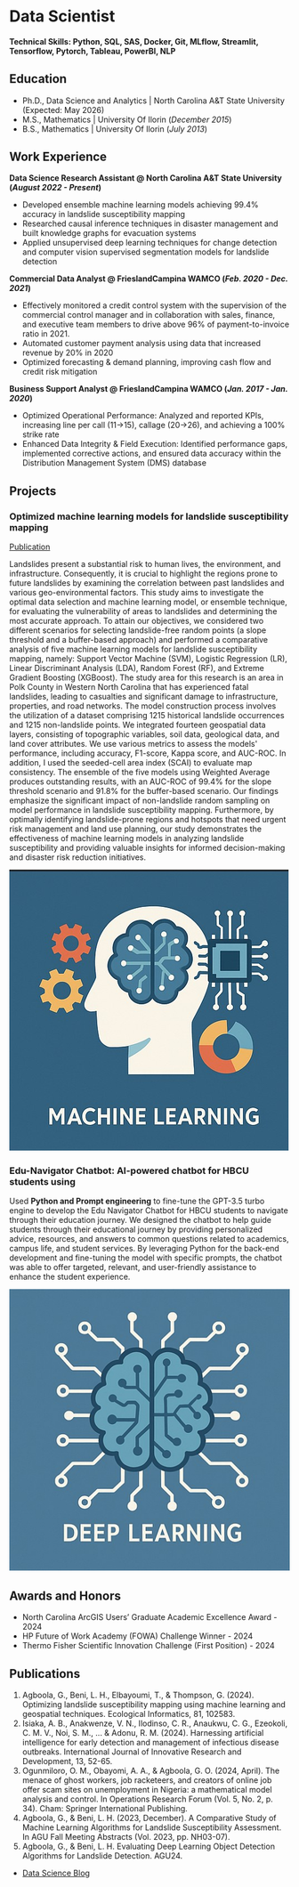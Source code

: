 # Data Scientist

#### Technical Skills: Python, SQL, SAS, Docker, Git, MLflow, Streamlit, Tensorflow, Pytorch, Tableau, PowerBI, NLP

## Education
- Ph.D., Data Science and Analytics | North Carolina A&T State University (Expected: May 2026)								       		
- M.S., Mathematics	| University Of Ilorin (_December 2015_)	 			        		
- B.S., Mathematics | University Of Ilorin (_July 2013_)

## Work Experience
**Data Science Research Assistant @ North Carolina A&T State University (_August 2022 - Present_)**
- Developed ensemble machine learning models achieving 99.4% accuracy in landslide susceptibility mapping
- Researched causal inference techniques in disaster management and built knowledge graphs for evacuation systems
- Applied unsupervised deep learning techniques for change detection and computer vision supervised segmentation models for landslide detection

**Commercial Data Analyst @ FrieslandCampina WAMCO (_Feb. 2020 - Dec. 2021_)**
- Effectively monitored a credit control system with the supervision of the commercial control manager and in collaboration with sales, finance, and executive team members to drive above 96% of payment-to-invoice ratio in 2021.
- Automated customer payment analysis using data that increased revenue by 20% in 2020
- Optimized forecasting & demand planning, improving cash flow and credit risk mitigation

**Business Support Analyst @ FrieslandCampina WAMCO (_Jan. 2017 - Jan. 2020_)**
- Optimized Operational Performance: Analyzed and reported KPIs, increasing line per call (11→15), callage (20→26), and achieving a 100% strike rate
- Enhanced Data Integrity & Field Execution: Identified performance gaps, implemented corrective actions, and ensured data accuracy within the Distribution Management System (DMS) database

## Projects
### Optimized machine learning models for landslide susceptibility mapping
[Publication](https://www.sciencedirect.com/science/article/pii/S1574954124001250)

Landslides present a substantial risk to human lives, the environment, and infrastructure. Consequently, it is crucial to highlight the regions prone to future landslides by examining the correlation between past landslides and various geo-environmental factors. This study aims to investigate the optimal data selection and machine learning model, or ensemble technique, for evaluating the vulnerability of areas to landslides and determining the most accurate approach. To attain our objectives, we considered two different scenarios for selecting landslide-free random points (a slope threshold and a buffer-based approach) and performed a comparative analysis of five machine learning models for landslide susceptibility mapping, namely: Support Vector Machine (SVM), Logistic Regression (LR), Linear Discriminant Analysis (LDA), Random Forest (RF), and Extreme Gradient Boosting (XGBoost). The study area for this research is an area in Polk County in Western North Carolina that has experienced fatal landslides, leading to casualties and significant damage to infrastructure, properties, and road networks. The model construction process involves the utilization of a dataset comprising 1215 historical landslide occurrences and 1215 non-landslide points. We integrated fourteen geospatial data layers, consisting of topographic variables, soil data, geological data, and land cover attributes. We use various metrics to assess the models' performance, including accuracy, F1-score, Kappa score, and AUC-ROC. In addition, I used the seeded-cell area index (SCAI) to evaluate map consistency. The ensemble of the five models using Weighted Average produces outstanding results, with an AUC-ROC of 99.4% for the slope threshold scenario and 91.8% for the buffer-based scenario. Our findings emphasize the significant impact of non-landslide random sampling on model performance in landslide susceptibility mapping. Furthermore, by optimally identifying landslide-prone regions and hotspots that need urgent risk management and land use planning, our study demonstrates the effectiveness of machine learning models in analyzing landslide susceptibility and providing valuable insights for informed decision-making and disaster risk reduction initiatives.

![Machine Learning](/assets/img/machine-learning.jpg)

### Edu-Navigator Chatbot: AI-powered chatbot for HBCU students using 

Used **Python and Prompt engineering** to fine-tune the GPT-3.5 turbo engine to develop the Edu Navigator Chatbot for HBCU students to navigate through their education journey. We designed the chatbot to help guide students through their educational journey by providing personalized advice, resources, and answers to common questions related to academics, campus life, and student services. By leveraging Python for the back-end development and fine-tuning the model with specific prompts, the chatbot was able to offer targeted, relevant, and user-friendly assistance to enhance the student experience.

![Deep Learning](/assets/img/deeplearning.jpg)

## Awards and Honors
- North Carolina ArcGIS Users’ Graduate Academic Excellence Award  - 2024                                                                                             
- HP Future of Work Academy (FOWA) Challenge Winner - 2024                                                                                                                                   
- Thermo Fisher Scientific Innovation Challenge (First Position) - 2024                                                                                                          


## Publications
1. Agboola, G., Beni, L. H., Elbayoumi, T., & Thompson, G. (2024). Optimizing landslide susceptibility mapping using machine learning and geospatial techniques. Ecological Informatics, 81, 102583.
2. Isiaka, A. B., Anakwenze, V. N., Ilodinso, C. R., Anaukwu, C. G., Ezeokoli, C. M. V., Noi, S. M., ... & Adonu, R. M. (2024). Harnessing artificial intelligence for early detection and management of infectious disease outbreaks. International Journal of Innovative Research and Development, 13, 52-65.
3. Ogunmiloro, O. M., Obayomi, A. A., & Agboola, G. O. (2024, April). The menace of ghost workers, job racketeers, and creators of online job offer scam sites on unemployment in Nigeria: a mathematical model analysis and control. In Operations Research Forum (Vol. 5, No. 2, p. 34). Cham: Springer International Publishing.
4. Agboola, G., & Beni, L. H. (2023, December). A Comparative Study of Machine Learning Algorithms for Landslide Susceptibility Assessment. In AGU Fall Meeting Abstracts (Vol. 2023, pp. NH03-07).
5. Agboola, G., & Beni, L. H. Evaluating Deep Learning Object Detection Algorithms for Landslide Detection. AGU24.

- [Data Science Blog](https://medium.com/@agboolagazal)
